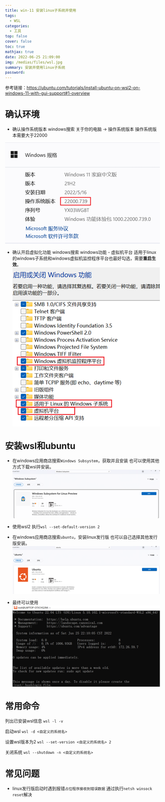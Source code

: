 ```yaml
---
title: win-11 安装linux子系统并使用
tags:
  - WSL
categories:
  - 工具
top: false
cover: false
toc: true
mathjax: true
date: 2022-06-25 21:09:00
img: /medias/files/wsl.jpg
summary: 安装并使用linux子系统
password:
---
```


参考链接：https://ubuntu.com/tutorials/install-ubuntu-on-wsl2-on-windows-11-with-gui-support#1-overview


# 确认环境

- 确认操作系统版本
windows搜索 关于你的电脑 -> 操作系统版本
操作系统版本需要大于22000

![](../images/win11_wsl/img-20220625215308.png)

- 确认开启虚拟化功能
windows搜索 windows功能 - 虚拟机平台
适用于linux的windows子系统和windows虚拟机监控程序平台也最好勾选，需要**重启生效**。
![](../images/win11_wsl/img-20220625215633.png)

# 安装wsl和ubuntu


- 在windows应用商店搜索`Windows Subsystem`，获取并且安装
也可以使用其他方式下载wsl并安装。
![](../images/win11_wsl/img-20220625220014.png)

- 使用wsl2
执行`wsl --set-default-version 2`

- 在windows应用商店搜索`ubuntu`，安装linux发行版
也可以自己选择其他发行版安装。
![](../images/win11_wsl/img-20220625220129.png)

- 最终可以使用
![](../images/win11_wsl/img-20220625221705.png)


# 常用命令

列出已安装wsl信息
`wsl -l -v`

启动wsl
`wsl -d <自定义的系统名>`

设置wsl版本为2
`wsl --set-version <自定义的系统名> 2`

关闭系统
`wsl --shutdown -n <自定义的系统名>`

# 常见问题

- linux发行版启动时遇到报错`占位程序接收到错误数据`
通过执行`netsh winsock reset`解决
